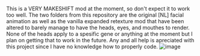 This is a VERY MAKESHIFT mod at the moment, so don't expect it to work too well. The two folders from this repository are the original [NL] facial animation as well as the vanilla expanded retexture mod that have been altered to barely manage to have the heads, eyes, and mouthes to render. None of the heads apply to a spesific gene or anything at the moment but I plan on getting that to work in the future. Any and all help is apreciated with this project since I have no knowledge how to properly code.
![image](https://github.com/Axolotlman1010/RJW-Sized-Apparel-Zero-NL-Head-Animations/assets/103284781/a34bc456-1b77-4f4e-9b90-862eb4795775)
